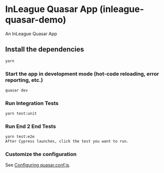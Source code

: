 # InLeague Quasar App (inleague-quasar-demo)

An InLeague Quasar App

## Install the dependencies

```bash
yarn
```

### Start the app in development mode (hot-code reloading, error reporting, etc.)

```bash
quasar dev
```

### Run Integration Tests

```bash
yarn test:unit
```

### Run End 2 End Tests

```bash
yarn test:e2e
After Cypress launches, click the test you want to run.
```

### Customize the configuration

See [Configuring quasar.conf.js](https://quasar.dev/quasar-cli/quasar-conf-js).
